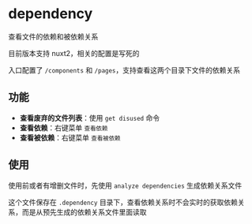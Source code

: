 # dependency

查看文件的依赖和被依赖关系

目前版本支持 nuxt2，相关的配置是写死的

入口配置了 `/components` 和 `/pages`，支持查看这两个目录下文件的依赖关系

## 功能

- **查看废弃的文件列表**：使用 `get disused` 命令
- **查看依赖**：右键菜单 `查看依赖`
- **查看被依赖**：右键菜单 `查看被依赖`

## 使用

使用前或者有增删文件时，先使用 `analyze dependencies` 生成依赖关系文件

这个文件保存在 `.dependency` 目录下，查看依赖关系时不会实时的获取依赖关系，而是从预先生成的依赖关系文件里面读取
